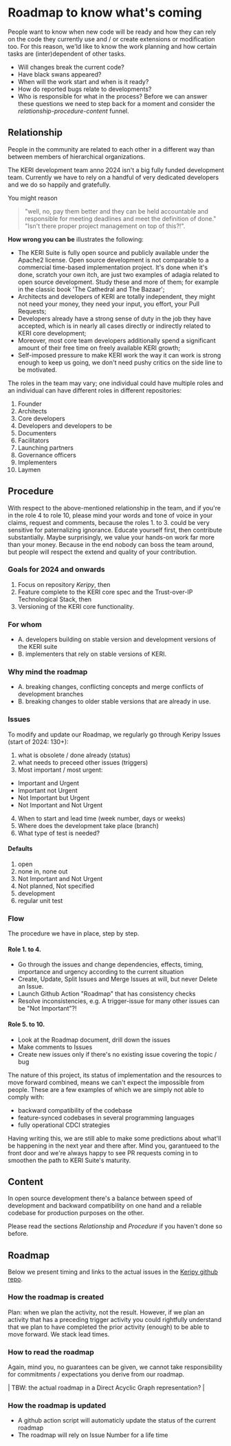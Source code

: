 # Roadmap to know what's coming
People want to know when new code will be ready and how they can rely on the code they currently use and / or create extensions or modification too. For this reason, we'ld like to know the work planning and how certain tasks are (inter)dependent of other tasks. 
- Will changes break the current code?
- Have black swans appeared?
- When will the work start and when is it ready?
- How do reported bugs relate to developments?
- Who is responsible for what in the process?
Before we can answer these questions we need to step back for a moment and consider the *relationship-procedure-content* funnel.

## Relationship
People in the community are related to each other in a different way than between members of hierarchical organizations.

The KERI development team anno 2024 isn't a big fully funded development team. Currently we have to rely on a handful of very dedicated developers and we do so happily and gratefully.

You might reason 
> "well, no, pay them better and they can be held accountable and responsible for meeting deadlines and meet the definition of done."
> "Isn't there proper project management on top of this?!".

**How wrong you can be** illustrates the following:
- The KERI Suite is fully open source and publicly available under the Apache2 license. Open source development is not comparable to a commercial time-based implementation project. It's done when it's done, scratch your own itch, are just two examples of adagia related to open source development. Study these and more of them; for example in the classic book 'The Cathedral and The Bazaar';
- Architects and developers of KERI are totally independent, they might not need your money, they need your input, you effort, your Pull Requests;
- Developers already have a strong sense of duty in the job they have accepted, which is in nearly all cases directly or indirectly related to KERI core development;
- Moreover, most core team developers additionally spend a significant amount of their free time on freely available KERI growth;
- Self-imposed pressure to make KERI work the way it can work is strong enough to keep us going, we don't need pushy critics on the side line to be motivated.

The roles in the team may vary; one individual could have multiple roles and an individual can have different roles in different repositories:
1. Founder
2. Architects
3. Core developers
4. Developers and developers to be
5. Documenters
6. Facilitators
7. Launching partners
8. Governance officers
9. Implementers
10. Laymen

## Procedure
With respect to the above-mentioned relationship in the team, and if you're in the role 4 to role 10,  please mind your words and tone of voice in your claims, request and comments, because the roles 1. to 3. could be very sensitive for paternalizing ignorance. Educate yourself first, then contribute substantially. Maybe surprisingly, we value your hands-on work far more than your money. Because in the end nobody can boss the team around, but people will respect the extend and quality of your contribution.

### Goals for 2024 and onwards
1. Focus on repository *Keripy*, then
2. Feature complete to the KERI core spec and the Trust-over-IP Technological Stack, then
3. Versioning of the KERI core functionality.

### For whom
- A. developers building on stable version and development versions of the KERI suite
- B. implementers that rely on stable versions of KERI.

### Why mind the roadmap
- A. breaking changes, conflicting concepts and merge conflicts of development branches
- B. breaking changes to older stable versions that are already in use.

### Issues
To modify and update our Roadmap, we regularly go through Keripy Issues (start of 2024: 130+):
1. what is obsolete / done already (status)
2. what needs to preceed other issues (triggers)
3. Most important / most urgent:
  - Important and Urgent
  - Important not Urgent
  - Not Important but Urgent
  - Not Important and Not Urgent
4. When to start and lead time (week number, days or weeks)
5. Where does the development take place (branch)
6. What type of test is needed?

#### Defaults
1. open
2. none in, none out
3. Not Important and Not Urgent
4. Not planned, Not specified
5. development
6. regular unit test

### Flow
The procedure we have in place, step by step.

#### Role 1. to 4. 
- Go through the issues and change dependencies, effects, timing, importance and urgency according to the current situation
- Create, Update, Split Issues and Merge Issues at will, but never Delete an Issue.
- Launch Github Action "Roadmap" that has consistency checks
- Resolve inconsistencies, e.g. A trigger-issue for many other issues can be "Not Important"?!

#### Role 5. to 10.
- Look at the Roadmap document, drill down the issues
- Make comments to Issues
- Create new issues only if there's no existing issue covering the topic / bug

The nature of this project, its status of implementation and the resources to move forward combined, means we can't expect the impossible from people. These are a few examples of which we are simply not able to comply with:
- backward compatibility of the codebase
- feature-synced codebases in several programming languages
- fully operational CDCI strategies

Having writing this, we are still able to make some predictions about what'll be happening in the next year and there after. Mind you, garantueed to the front door and we're always happy to see PR requests coming in to smoothen the path to KERI Suite's maturity.

## Content
In open source development there's a balance between speed of development and backward compatibility on one hand and a reliable codebase for production purposes on the other.

Please read the sections *Relationship* and *Procedure* if you haven't done so before.

## Roadmap
Below we present timing and links to the actual issues in the [Keripy github repo](https://github.com/WebOfTrust/keripy). 

### How the roadmap is created
Plan: when we plan the activity, not the result. However, if we plan an activity that has a preceding trigger activity you could rightfully understand that we plan to have completed the prior activity (enough) to be able to move forward. We stack lead times.

### How to read the roadmap
Again, mind you, no guarantees can be given, we cannot take responsibility for commitments / expectations you derive from our roadmap.

| TBW: the actual roadmap in a Direct Acyclic Graph representation? |

### How the roadmap is updated
- A github action script will automaticly update the status of the current roadmap
- The roadmap will rely on Issue Number for a life time
